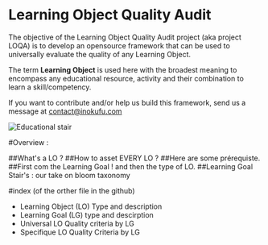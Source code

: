 # Learning Object Quality Audit

The objective of the Learning Object Quality Audit project (aka project LOQA) is to develop an opensource framework that can be used to universally evaluate the quality of any Learning Object.

The term __Learning Object__ is used here with the broadest meaning to encompass any educational resource, activity and their combination to learn a skill/competency.

If you want to contribute and/or help us build this framework, send us a message at contact@inokufu.com

![Educational stair](https://github.com/InokufuOpen/Learning-Object-Quality-Audit/blob/main/picture/yang-miao-IazFaFYSCfY-unsplash-1024x683.jpg)

#Overview :

##What's a LO ?
##How to asset EVERY LO ?
##Here are some prérequiste.
##First com the Learning Goal ! and then the type of LO.
##Learning Goal Stair's : our take on bloom taxonomy



#index (of the orther file in the github)

- Learning Object (LO) Type and description
- Learning Goal (LG) type and descirption
- Universal LO Quality criteria by LG
- Specifique LO Quality Criteria by LG
